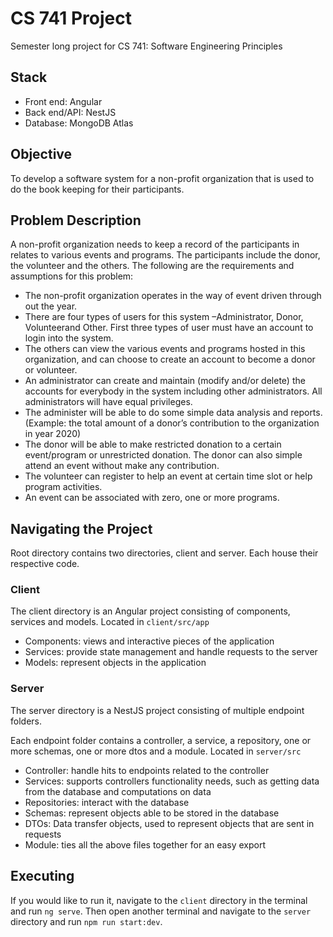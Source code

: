 # CS 741 Project

Semester long project for CS 741: Software Engineering Principles

## Stack

- Front end: Angular
- Back end/API: NestJS
- Database: MongoDB Atlas

## Objective

To develop a software system for a non-profit organization that is used to do the book keeping for their participants.

## Problem Description

A non-profit organization needs to keep a record of the participants in relates to various events and programs. The participants include the donor, the volunteer and the others. The following are the requirements and assumptions for this problem:

- The non-profit organization operates in the way of event driven through out the year.
- There are four types of users for this system –Administrator, Donor, Volunteerand Other. First three types of user must have an account to login into the system.
- The others can view the various events and programs hosted in this organization, and can choose to create an account to become a donor or volunteer.
- An administrator can create and maintain (modify and/or delete) the accounts for everybody in the system including other administrators. All administrators will have equal privileges.
- The administer will be able to do some simple data analysis and reports. (Example: the total amount of a donor’s contribution to the organization in year 2020)
- The donor will be able to make restricted donation to a certain event/program or unrestricted donation. The donor can also simple attend an event without make any contribution.
- The volunteer can register to help an event at certain time slot or help program activities.
- An event can be associated with zero, one or more programs.

## Navigating the Project

Root directory contains two directories, client and server. Each house their respective code.

### Client

The client directory is an Angular project consisting of components, services and models. Located in `client/src/app`

- Components: views and interactive pieces of the application
- Services: provide state management and handle requests to the server
- Models: represent objects in the application

### Server

The server directory is a NestJS project consisting of multiple endpoint folders.

Each endpoint folder contains a controller, a service, a repository, one or more schemas, one or more dtos and a module. Located in `server/src`

- Controller: handle hits to endpoints related to the controller
- Services: supports controllers functionality needs, such as getting data from the database and computations on data
- Repositories: interact with the database
- Schemas: represent objects able to be stored in the database
- DTOs: Data transfer objects, used to represent objects that are sent in requests
- Module: ties all the above files together for an easy export

## Executing

If you would like to run it, navigate to the `client` directory in the terminal and run `ng serve`. Then open another terminal and navigate to the `server` directory and run `npm run start:dev`.
